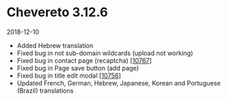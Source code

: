 # Chevereto 3.12.6

2018-12-10

- Added Hebrew translation
- Fixed bug in not sub-domain wildcards (upload not working)
- Fixed bug in contact page (recaptcha) [[10767](https://chevereto.com/community/threads/10767/)]
- Fixed bug in Page save button (add page)
- Fixed bug in title edit modal [[10756](https://chevereto.com/community/threads/10756/)]
- Updated French, German, Hebrew, Japanese, Korean and Portuguese (Brazil) translations
